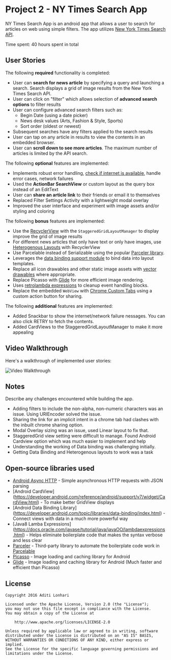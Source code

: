 # Project 2 - NY Times Search App

NY Times Search App is an android app that allows a user to search for articles on web using simple filters. The app utilizes [New York Times Search API](http://developer.nytimes.com/docs/read/article_search_api_v2).

Time spent: 40 hours spent in total

## User Stories

The following **required** functionality is completed:

* User can **search for news article** by specifying a query and launching a search. Search displays a grid of image results from the New York Times Search API.
* User can click on "filter" which allows selection of **advanced search options** to filter results
* User can configure advanced search filters such as:
  * Begin Date (using a date picker)
  * News desk values (Arts, Fashion & Style, Sports)
  * Sort order (oldest or newest)
* Subsequent searches have any filters applied to the search results
* User can tap on any article in results to view the contents in an embedded browser.
* User can **scroll down to see more articles**. The maximum number of articles is limited by the API search.

The following **optional** features are implemented:

* Implements robust error handling, [check if internet is available](http://guides.codepath.com/android/Sending-and-Managing-Network-Requests#checking-for-network-connectivity), handle error cases, network failures
* Used the **ActionBar SearchView** or custom layout as the query box instead of an EditText
* User can **share an article link** to their friends or email it to themselves
* Replaced Filter Settings Activity with a lightweight modal overlay
* Improved the user interface and experiment with image assets and/or styling and coloring

The following **bonus** features are implemented:

* Use the [RecyclerView](http://guides.codepath.com/android/Using-the-RecyclerView) with the `StaggeredGridLayoutManager` to display improve the grid of image results
* For different news articles that only have text or only have images, use [Heterogenous Layouts](http://guides.codepath.com/android/Heterogenous-Layouts-inside-RecyclerView) with RecyclerView
* Use Parcelable instead of Serializable using the popular [Parceler library](http://guides.codepath.com/android/Using-Parceler).
* Leverages the [data binding support module](http://guides.codepath.com/android/Applying-Data-Binding-for-Views) to bind data into layout templates.
* Replace all icon drawables and other static image assets with [vector drawables](http://guides.codepath.com/android/Drawables#vector-drawables) where appropriate.
* Replace Picasso with [Glide](http://inthecheesefactory.com/blog/get-to-know-glide-recommended-by-google/en) for more efficient image rendering.
* Uses [retrolambda expressions](http://guides.codepath.com/android/Lambda-Expressions) to cleanup event handling blocks.
* Replace the embedded `WebView` with [Chrome Custom Tabs](http://guides.codepath.com/android/Chrome-Custom-Tabs) using a custom action button for sharing.

The following **additional** features are implemented:

* Added Snackbar to show the internet/network failure nessages. You can also click RETRY to fetch the contents.
* Added CardViews to the StaggeredGridLayoutManager to make it more appealing

## Video Walkthrough

Here's a walkthrough of implemented user stories:

<img src='https://github.com/aditilonhari/NYTimesSearch/blob/master/nytimes.gif' title='Video Walkthrough' width='' alt='Video Walkthrough' />


## Notes

Describe any challenges encountered while building the app.
- Adding filters to include the  non-alpha, non-numeric characters was an issue. Using URIEncoder solved the issue.
- Sharing the link for an implicit intent in a chrome tab had clashes with the inbuilt chrome sharing option.
- Modal Overlay sizing was an issue, used Linear layout to fix that.
- StaggeredGrid view setting were difficult to manage. Found Android Cardview option which was much easier to implement and help
- Understanding the working of Data binding was challenging initially.
- Getting Data Binding and Heterogenous layouts to work was a task

## Open-source libraries used

- [Android Async HTTP](https://github.com/loopj/android-async-http) - Simple asynchronous HTTP requests with JSON parsing
- [Android CardView] (https://developer.android.com/reference/android/support/v7/widget/CardView.html) - To make better GridView displays
- [Android Data Binding Library] (https://developer.android.com/topic/libraries/data-binding/index.html) - Connect views with data in a much more powerful way
- [Java8 Lamba Expressions] (https://docs.oracle.com/javase/tutorial/java/javaOO/lambdaexpressions.html) - Helps eliminate boilerplate code that makes the syntax verbose and less clear
- [Parceler](https://parceler.org/) - Third-party library to automate the boilerplate code work in [Parcelable](https://developer.android.com/reference/android/os/Parcelable.html)
- [Picasso](http://square.github.io/picasso/) - Image loading and caching library for Android
- [Glide](http://inthecheesefactory.com/blog/get-to-know-glide-recommended-by-google/en) - Image loading and caching library for Android (Much faster and efficient than Picasso)

## License


    Copyright 2016 Aditi Lonhari

    Licensed under the Apache License, Version 2.0 (the "License");
    you may not use this file except in compliance with the License.
    You may obtain a copy of the License at

        http://www.apache.org/licenses/LICENSE-2.0

    Unless required by applicable law or agreed to in writing, software
    distributed under the License is distributed on an "AS IS" BASIS,
    WITHOUT WARRANTIES OR CONDITIONS OF ANY KIND, either express or implied.
    See the License for the specific language governing permissions and
    limitations under the License.
